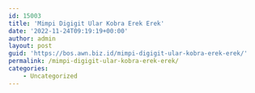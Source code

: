 ```yaml
---
id: 15003
title: 'Mimpi Digigit Ular Kobra Erek Erek'
date: '2022-11-24T09:19:19+00:00'
author: admin
layout: post
guid: 'https://bos.awn.biz.id/mimpi-digigit-ular-kobra-erek-erek/'
permalink: /mimpi-digigit-ular-kobra-erek-erek/
categories:
    - Uncategorized
---
```


